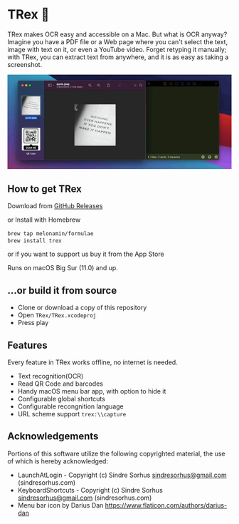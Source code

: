 # TRex 🦖

TRex makes OCR easy and accessible on a Mac. But what is OCR anyway? Imagine you have a PDF file or a Web page where you can't select the text, image with text on it, or even a YouTube video. Forget retyping it manually; with TRex, you can extract text from anywhere, and it is as easy as taking a screenshot.

![Demo](Resources/demo.gif)

## How to get TRex
Download from [GitHub Releases](https://github.com/amebalabs/TRex/releases)

or Install with Homebrew

```
brew tap melonamin/formulae
brew install trex
```
or if you want to support us buy it from the App Store

Runs on macOS Big Sur (11.0) and up.

## ...or build it from source
- Clone or download a copy of this repository
- Open `TRex/TRex.xcodeproj`
- Press play

## Features

Every feature in TRex works offline, no internet is needed.

- Text recognition(OCR)
- Read QR Code and barcodes
- Handy macOS menu bar app, with option to hide it
- Configurable global shortcuts
- Configurable recongnition language
- URL scheme support `trex:\\capture`

## Acknowledgements 

Portions of this software utilize the following copyrighted material, the use of which is hereby acknowledged:
 - LaunchAtLogin - Copyright (c) Sindre Sorhus <sindresorhus@gmail.com> (sindresorhus.com)
 - KeyboardShortcuts  - Copyright (c) Sindre Sorhus <sindresorhus@gmail.com> (sindresorhus.com)
 - Menu bar icon by Darius Dan https://www.flaticon.com/authors/darius-dan 
